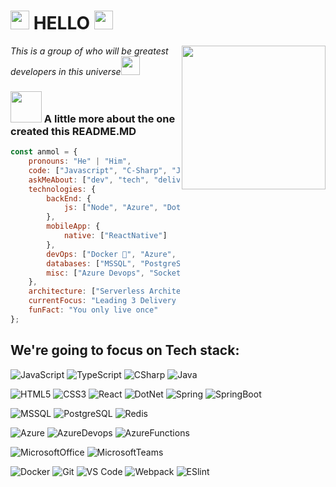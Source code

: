 <h1><img src="https://emojis.slackmojis.com/emojis/images/1531849430/4246/blob-sunglasses.gif?1531849430" width="30"/> <strong>HELLO</strong> <img src="https://emojis.slackmojis.com/emojis/images/1531849430/4246/blob-sunglasses.gif?1531849430" width="30"/></h1>
<img align='right' src="https://media.giphy.com/media/M9gbBd9nbDrOTu1Mqx/giphy.gif" width="230">
<p><em>This is a group of who will be greatest developers in this universe<img src="https://media.giphy.com/media/WUlplcMpOCEmTGBtBW/giphy.gif" width="30"></em></p>

### <img src="https://media.giphy.com/media/VgCDAzcKvsR6OM0uWg/giphy.gif" width="50"> A little more about the one created this README.MD

```javascript
const anmol = {
    pronouns: "He" | "Him",
    code: ["Javascript", "C-Sharp", "Java"],
    askMeAbout: ["dev", "tech", "delivery", "RPA", "chitchat"],
    technologies: {
        backEnd: {
            js: ["Node", "Azure", "DotNet"],
        },
        mobileApp: {
            native: ["ReactNative"]
        },
        devOps: ["Docker 🐳", "Azure", "Nginx", "AWS"],
        databases: ["MSSQL", "PostgreSQL", "Redis"],
        misc: ["Azure Devops", "Socket.IO", "selenium", "Azure Bot", "ChatGPT", "Office365", "RPA"]
    },
    architecture: ["Serverless Architecture", "Progressive web applications", "Single page applications"],
    currentFocus: "Leading 3 Delivery Teams, Java and Family",
    funFact: "You only live once"
};
```

## We're going to focus on Tech stack:

![JavaScript](https://img.shields.io/badge/-JavaScript-%23F7DF1C?style=flat-square&logo=javascript&logoColor=000000&labelColor=%23F7DF1C&color=%23FFCE5A)
![TypeScript](https://img.shields.io/badge/-TypeScript-007ACC?style=flat-square&logo=typescript&logoColor=white)
![CSharp](https://img.shields.io/badge/-CSharp-239120?style=flat-square&logo=csharp&logoColor=white)
![Java](https://img.shields.io/badge/-Java-FFA500?style=flat-square&logo=Java&logoColor=white)

![HTML5](https://img.shields.io/badge/-HTML5-%23E44D27?style=flat-square&logo=html5&logoColor=ffffff)
![CSS3](https://img.shields.io/badge/-CSS3-%231572B6?style=flat-square&logo=css3)
![React](https://img.shields.io/badge/-React-%23282C34?style=flat-square&logo=react)
![DotNet](https://img.shields.io/badge/-DotNet-512BD4?style=flat-square&logo=dotnet)
![Spring](https://img.shields.io/badge/-Spring-282C34?style=flat-square&logo=Spring)
![SpringBoot](https://img.shields.io/badge/-SpringBoot-282C34?style=flat-square&logo=SpringBoot)

![MSSQL](https://img.shields.io/badge/-MSSQL-%23CC2927?style=flat-square&logo=microsoftsqlserver)
![PostgreSQL](https://img.shields.io/badge/-PostgreSQL-%23282C34?style=flat-square&logo=postgreSQL)
![Redis](https://img.shields.io/badge/-Redis-%23282C34?style=flat-square&logo=Redis)

![Azure](https://img.shields.io/badge/-Azure-%230078D4?style=flat-square&logo=microsoftazure)
![AzureDevops](https://img.shields.io/badge/-AzureDevops-%230078D7?style=flat-square&logo=azuredevops)
![AzureFunctions](https://img.shields.io/badge/-AzureFunctions-%230062AD?style=flat-square&logo=azurefunctions)

![MicrosoftOffice](https://img.shields.io/badge/-MicrosoftOffice-D83B01?style=flat-square&logo=MicrosoftOffice)
![MicrosoftTeams](https://img.shields.io/badge/-MicrosoftTeams-282C34?style=flat-square&logo=MicrosoftTeams)

![Docker](https://img.shields.io/badge/-Docker-282C34?style=flat-square&logo=Docker)
![Git](https://img.shields.io/badge/-Git-%23F05032?style=flat-square&logo=git&logoColor=%23ffffff)
![VS Code](https://img.shields.io/badge/-VSCode-%23007ACC?style=flat-square&logo=visual-studio-code)
![Webpack](https://img.shields.io/badge/-Webpack-%232C3A42?style=flat-square&logo=webpack)
![ESlint](https://img.shields.io/badge/-ESLint-%234B32C3?style=flat-square&logo=eslint)
